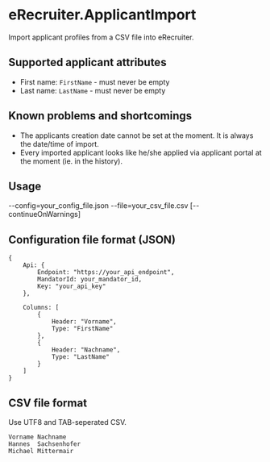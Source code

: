 # eRecruiter.ApplicantImport

Import applicant profiles from a CSV file into eRecruiter.

## Supported applicant attributes

- First name: `FirstName` - must never be empty
- Last name: `LastName` - must never be empty

## Known problems and shortcomings

- The applicants creation date cannot be set at the moment. It is always the date/time of import.
- Every imported applicant looks like he/she applied via applicant portal at the moment (ie. in the history).

## Usage
--config=your_config_file.json --file=your_csv_file.csv [--continueOnWarnings]

## Configuration file format (JSON)

```
{
	Api: {
		Endpoint: "https://your_api_endpoint",
		MandatorId: your_mandator_id,
		Key: "your_api_key"
	},
	
	Columns: [
		{
			Header: "Vorname",
			Type: "FirstName"
		},
		{
			Header: "Nachname",
			Type: "LastName"
		}
	]	
}
```

## CSV file format
Use UTF8 and TAB-seperated CSV.

```
Vorname	Nachname
Hannes	Sachsenhofer
Michael	Mittermair
```
